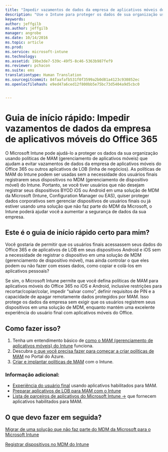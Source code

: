 ```yaml
---
title: "Impedir vazamentos de dados da empresa de aplicativos móveis do Office 365 | Microsoft Intune"
description: "Use o Intune para proteger os dados de sua organização usando políticas de MAM (gerenciamento de aplicativo móvel) que ajudam a evitar vazamentos de dados da empresa de aplicativos móveis do Office 365 ou outros aplicativos de LOB (linha de negócios)."
keywords: 
author: jeffgilb
ms.author: jeffgilb
manager: angrobe
ms.date: 10/14/2016
ms.topic: article
ms.prod: 
ms.service: microsoft-intune
ms.technology: 
ms.assetid: 19be3de7-539c-49f5-8c46-5363b987fef9
ms.reviewer: pchacon
ms.suite: ems
translationtype: Human Translation
ms.sourcegitcommit: 84faafafb531f0f3599a2b0d81a4123c930852ec
ms.openlocfilehash: e9ed47a6ced12f800bb5e75bc73d5404a9d5cbc0


---
```


# Guia de início rápido: Impedir vazamentos de dados da empresa de aplicativos móveis do Office 365
O Microsoft Intune pode ajudá-lo a proteger os dados da sua organização usando políticas de MAM (gerenciamento de aplicativos móveis) que ajudam a evitar vazamentos de dados da empresa de aplicativos móveis do Office 365 ou outros aplicativos de LOB (linha de negócios). As políticas de MAM do Intune podem ser usadas sem a necessidade dos usuários finais registrarem seus dispositivos no MDM (gerenciamento de dispositivo móvel) do Intune. Portanto, se você tiver usuários que não desejam registrar seus dispositivos BYOD iOS ou Android em uma solução de MDM da Microsoft (Intune, Configuration Manager ou EAS), quiser proteger dados corporativos sem gerenciar dispositivos de usuários finais ou já estiver usando uma solução que não faz parte do MDM da Microsoft, o Intune poderá ajudar você a aumentar a segurança de dados da sua empresa.   

## Este é o guia de início rápido certo para mim?
Você gostaria de permitir que os usuários finais acessassem seus dados do Office 365 e de aplicativos de LOB em seus dispositivos Android e iOS sem a necessidade de registrar o dispositivo em uma solução de MDM (gerenciamento de dispositivo móvel), mas ainda controlar o que eles podem ou não fazer com esses dados, como copiar e colá-los em aplicativos pessoais?

Se sim, o Microsoft Intune permite que você defina políticas de MAM para aplicativos móveis do Office 365 no iOS e Android, inclusive restrições para recortar/copiar/colar, impedir “salvar como”, definir requisitos de PIN e a capacidade de apagar remotamente dados protegidos por MAM.  Isso protege os dados da empresa sem exigir que os usuários registrem seus dispositivos em uma solução de MDM, enquanto mantém uma excelente experiência do usuário final com aplicativos móveis do Office.

## Como fazer isso?
1.  Tenha um entendimento básico de [como o MAM (gerenciamento de aplicativos móveis) do Intune](/intune/deploy-use/protect-app-data-using-mobile-app-management-policies-with-microsoft-intune) funciona.
2.  Descubra [o que você precisa fazer para começar a criar políticas de MAM](/intune/deploy-use/get-ready-to-configure-mobile-app-management-policies-with-microsoft-intune) no Portal do Azure.
3.  [Criar e implantar políticas de MAM](/intune/deploy-use/get-ready-to-configure-mobile-app-management-policies-with-microsoft-intune) com o Intune.

### Informação adicional:
- [Experiência do usuário final](/intune/deploy-use/end-user-experience-for-mam-enabled-apps-with-microsoft-intune) usando aplicativos habilitados para MAM.
- [Preparar aplicativos de LOB para MAM com o Intune](/intune/deploy-use/decide-how-to-prepare-apps-for-mobile-application-management-with-microsoft-intune)
- <a href="https://www.microsoft.com/en-us/cloud-platform/microsoft-intune-partners" target="_blank"> Lista de parceiros de aplicativos do Microsoft Intune &rarr;</a> que fornecem aplicativos habilitados para MAM.

## O que devo fazer em seguida?
[Migrar de uma solução que não faz parte do MDM da Microsoft para o Microsoft Intune](/intune/deploy-use/migrate-to-intune)

[Registrar dispositivos no MDM do Intune](/intune/deploy-use/enroll-devices-in-microsoft-intune)



<!--HONumber=Oct16_HO3-->


